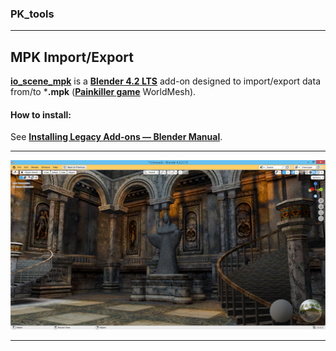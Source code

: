 ### PK_tools
------------
## MPK Import/Export
<a target="_blank" rel="noopener noreferrer" title="Download Add-on" href="https://github.com/max-ego/PK_tools/releases/download/mpk_import_lm_blender_4.2/io_scene_mpk.zip">**io_scene_mpk**</a> is a <a target="_blank" rel="noopener noreferrer" title="Release 4.2 LTS Download Page" href="https://www.blender.org/download/releases/4-2/">**Blender 4.2 LTS**</a> add-on designed to import/export data from/to ***.mpk** (<a target="_blank" rel="noopener noreferrer" title="Google Search" href="https://www.google.com/search?q=Painkiller+game+2004">**Painkiller game**</a> WorldMesh).
#### How to install:
See <a target="_blank" rel="noopener noreferrer" title="Installing Legacy Add-ons" href="https://docs.blender.org/manual/en/4.2/editors/preferences/addons.html#prefs-extensions-install-legacy-addon">**Installing Legacy Add-ons — Blender Manual**</a>.

------------
![1x02_Atrium](misc/1x02_Atrium.png "1x02_Atrium")

------------